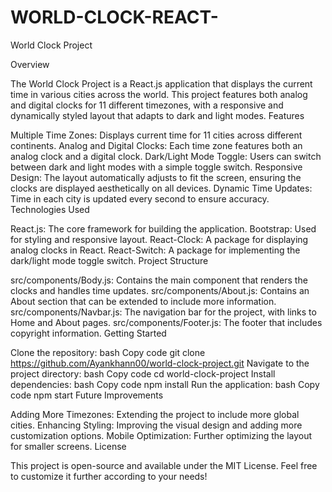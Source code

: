 # WORLD-CLOCK-REACT-
World Clock Project

Overview

The World Clock Project is a React.js application that displays the current time in various cities across the world. This project features both analog and digital clocks for 11 different timezones, with a responsive and dynamically styled layout that adapts to dark and light modes.
Features

Multiple Time Zones: Displays current time for 11 cities across different continents.
Analog and Digital Clocks: Each time zone features both an analog clock and a digital clock.
Dark/Light Mode Toggle: Users can switch between dark and light modes with a simple toggle switch.
Responsive Design: The layout automatically adjusts to fit the screen, ensuring the clocks are displayed aesthetically on all devices.
Dynamic Time Updates: Time in each city is updated every second to ensure accuracy.
Technologies Used

React.js: The core framework for building the application.
Bootstrap: Used for styling and responsive layout.
React-Clock: A package for displaying analog clocks in React.
React-Switch: A package for implementing the dark/light mode toggle switch.
Project Structure

src/components/Body.js: Contains the main component that renders the clocks and handles time updates.
src/components/About.js: Contains an About section that can be extended to include more information.
src/components/Navbar.js: The navigation bar for the project, with links to Home and About pages.
src/components/Footer.js: The footer that includes copyright information.
Getting Started

Clone the repository:
bash
Copy code
git clone https://github.com/Ayankhann00/world-clock-project.git
Navigate to the project directory:
bash
Copy code
cd world-clock-project
Install dependencies:
bash
Copy code
npm install
Run the application:
bash
Copy code
npm start
Future Improvements

Adding More Timezones: Extending the project to include more global cities.
Enhancing Styling: Improving the visual design and adding more customization options.
Mobile Optimization: Further optimizing the layout for smaller screens.
License

This project is open-source and available under the MIT License.
Feel free to customize it further according to your needs!
